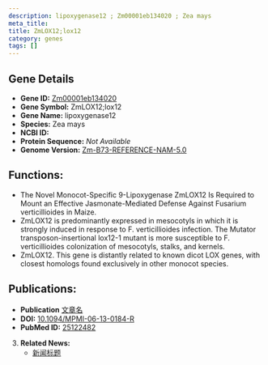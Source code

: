 ```yaml
---
description: lipoxygenase12 ; Zm00001eb134020 ; Zea mays
meta_title:
title: ZmLOX12;lox12
category: genes
tags: []
---
```


## Gene Details
- **Gene ID:**	[Zm00001eb134020](https://www.maizegdb.org/gene_center/gene/Zm00001eb134020)
- **Gene Symbol:** ZmLOX12;lox12
- **Gene Name:** lipoxygenase12
- **Species:** Zea mays
- **NCBI ID:** [  ]()
- **Protein Sequence:** *Not Available*
- **Genome Version:** [Zm-B73-REFERENCE-NAM-5.0](https://www.maizegdb.org/genome/assembly/Zm-B73-REFERENCE-NAM-5.0)

## Functions:
   - The Novel Monocot-Specific 9-Lipoxygenase ZmLOX12 Is Required to Mount an Effective Jasmonate-Mediated Defense Against Fusarium verticillioides in Maize.
   - ZmLOX12 is predominantly expressed in mesocotyls in which it is strongly induced in response to F. verticillioides infection. The Mutator transposon-insertional lox12-1 mutant is more susceptible to F. verticillioides colonization of mesocotyls, stalks, and kernels.
   - ZmLOX12. This gene is distantly related to known dicot LOX genes, with closest homologs found exclusively in other monocot species.

## Publications:
   - **Publication** [文章名](https://apsjournals.apsnet.org/doi/abs/10.1094/MPMI-06-13-0184-R?url_ver=Z39.88-2003&rfr_id=ori:rid:crossref.org&rfr_dat=cr_pub%20%200pubmed)
   - **DOI:** [10.1094/MPMI-06-13-0184-R](https://apsjournals.apsnet.org/doi/abs/10.1094/MPMI-06-13-0184-R?url_ver=Z39.88-2003&rfr_id=ori:rid:crossref.org&rfr_dat=cr_pub%20%200pubmed)
   - **PubMed ID:** [25122482](https://pubmed.ncbi.nlm.nih.gov/25122482/)

3. **Related News:**
   - [新闻标题]()
